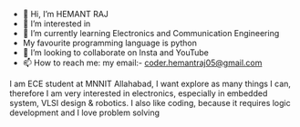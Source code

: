- 👋 Hi, I’m HEMANT RAJ
- 👀 I’m interested in 
- 🌱 I’m currently learning Electronics and Communication Engineering
-    My favourite programming language is python
- 💞️ I’m looking to collaborate on Insta and YouTube
- 📫 How to reach me: my email:- coder.hemantraj05@gmail.com

I am ECE student at MNNIT Allahabad, I want explore as many things I can, therefore I am very interested in electronics,
especially in embedded system, VLSI design & robotics. I also like coding, because it requires logic development and I love problem solving
